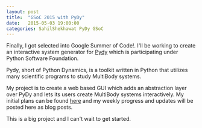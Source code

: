 ```yaml
---
layout: post
title:  "GSoC 2015 with PyDy"
date:   2015-05-03 19:00:00
categories: SahilShekhawat PyDy GSoC
---
```


Finally, I got selected into Google Summer of Code!. I'll be working to create an interactive system generator for [Pydy](http://pydy.org) which is participating under Python Software Foundation. 

Pydy, short of Python Dynamics, is a toolkit written in Python that utilizes many scientific programs to study MultiBody systems. 

My project is to create a web based GUI which adds an abstraction layer over PyDy and lets its users create MultiBody systems interactively. My initial plans can be found [here](https://github.com/pydy/pydy/wiki/GSOC-2015-Application%3A-Sahil-Shekhawat-(Interactive-Generation-of-a-System)) and my weekly progress and updates will be posted here as blog posts.

This is a big project and I can't wait to get started.
